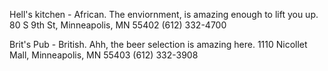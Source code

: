 Hell's kitchen - African. The enviornment, is amazing enough to lift you up. 80 S 9th St, Minneapolis, MN 55402  (612) 332-4700

Brit's Pub - British. Ahh, the beer selection is amazing here. 1110 Nicollet Mall, Minneapolis, MN 55403  (612) 332-3908